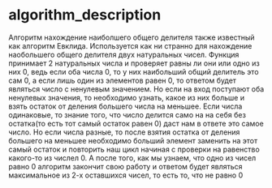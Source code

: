 # algorithm_description
Алгоритм нахождение наиболшего общего делителя также известный как алгоритм Евклида.
Используется как ни странно для нахождение наобольшего общего делителя двух натуральных чисел.
Функция принимает 2 натуральных числа и проверяет равны ли они или одно из них 0, ведь если оба числа 0, то у них наибольший общий делитель это сам 0, а если лишь один из элементов равен 0, то ответом будет являться число с ненулевым значением.
Но если на вход поступают оба ненулевых значения, то необходимо узнать, какое из них больше и взять остаток от деления большего числа на меньшее. Если числа одинаковые, то  знание того, что число делится само на на себя без остатка(то есть тот самый остаток равен 0) даст нам в ответе это самое число.
Но если числа разные, то после взятия остатка от деления большего на меньшее необходимо больший элемент заменить на этот самый остаток и повторить наш цикл начиная с проверки на равенство какого-то из числел 0. А после того, как мы узнаем, что одно из чисел равно 0 алгоритм закончит свою работу и ответом будет являться максимальное из 2-х оставшихся чисел, то есть то, что не равно 0
